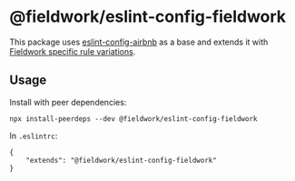 # @fieldwork/eslint-config-fieldwork

This package uses [eslint-config-airbnb](https://github.com/airbnb/javascript/tree/master/packages/eslint-config-airbnb) as a base and extends it with [Fieldwork specific rule variations](https://github.com/EMT/eslint-config-fieldwork/blob/master/rules/fieldwork.js).

## Usage

Install with peer dependencies:
```
npx install-peerdeps --dev @fieldwork/eslint-config-fieldwork
```

In `.eslintrc`:

```
{
    "extends": "@fieldwork/eslint-config-fieldwork"
}
```
